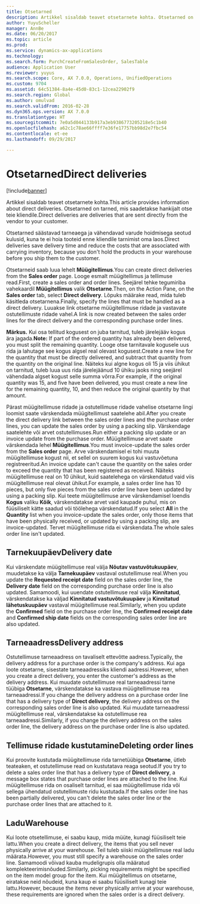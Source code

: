 ```yaml
---
title: Otsetarned
description: Artikkel sisaldab teavet otsetarnete kohta. Otsetarned on tarned, mis saadetakse hankijalt otse teie kliendile.
author: YuyuScheller
manager: AnnBe
ms.date: 06/20/2017
ms.topic: article
ms.prod: 
ms.service: dynamics-ax-applications
ms.technology: 
ms.search.form: PurchCreateFromSalesOrder, SalesTable
audience: Application User
ms.reviewer: yuyus
ms.search.scope: Core, AX 7.0.0, Operations, UnifiedOperations
ms.custom: 9704
ms.assetid: 64c51384-8a4e-45d0-83c1-12cea22902f9
ms.search.region: Global
ms.author: omulvad
ms.search.validFrom: 2016-02-28
ms.dyn365.ops.version: AX 7.0.0
ms.translationtype: HT
ms.sourcegitcommit: 7e0a5d044133b917a3eb9386773205218e5c1b40
ms.openlocfilehash: a62c1c78ae66ffff7e36fe17757bb98d2e7fbc54
ms.contentlocale: et-ee
ms.lasthandoff: 09/29/2017

---
```


# <a name="direct-deliveries"></a><span data-ttu-id="e9ce4-104">Otsetarned</span><span class="sxs-lookup"><span data-stu-id="e9ce4-104">Direct deliveries</span></span>

[!include[banner](../includes/banner.md)]


<span data-ttu-id="e9ce4-105">Artikkel sisaldab teavet otsetarnete kohta.</span><span class="sxs-lookup"><span data-stu-id="e9ce4-105">This article provides information about direct deliveries.</span></span> <span data-ttu-id="e9ce4-106">Otsetarned on tarned, mis saadetakse hankijalt otse teie kliendile.</span><span class="sxs-lookup"><span data-stu-id="e9ce4-106">Direct deliveries are deliveries that are sent directly from the vendor to your customer.</span></span>

<span data-ttu-id="e9ce4-107">Otsetarned säästavad tarneaega ja vähendavad varude hoidmisega seotud kulusid, kuna te ei hoia tooteid enne kliendile tarnimist oma laos.</span><span class="sxs-lookup"><span data-stu-id="e9ce4-107">Direct deliveries save delivery time and reduce the costs that are associated with carrying inventory, because you don't hold the products in your warehouse before you ship them to the customer.</span></span>  

<span data-ttu-id="e9ce4-108">Otsetarneid saab luua lehelt **Müügitellimus**.</span><span class="sxs-lookup"><span data-stu-id="e9ce4-108">You can create direct deliveries from the **Sales order** page.</span></span> <span data-ttu-id="e9ce4-109">Looge esmalt müügitellimus ja tellimuse read.</span><span class="sxs-lookup"><span data-stu-id="e9ce4-109">First, create a sales order and order lines.</span></span> <span data-ttu-id="e9ce4-110">Seejärel tehke tegumiriba vahekaardil **Müügitellimus** valik **Otsetarne**.</span><span class="sxs-lookup"><span data-stu-id="e9ce4-110">Then, on the Action Pane, on the **Sales order** tab, select **Direct delivery**.</span></span> <span data-ttu-id="e9ce4-111">Lõpuks määrake read, mida tuleb käsitleda otsetarnena.</span><span class="sxs-lookup"><span data-stu-id="e9ce4-111">Finally, specify the lines that must be handled as a direct delivery.</span></span> <span data-ttu-id="e9ce4-112">Luuakse link otsetarne müügitellimuse ridade ja vastavate ostutellimuste ridade vahel.</span><span class="sxs-lookup"><span data-stu-id="e9ce4-112">A link is now created between the sales order lines for the direct delivery and the corresponding purchase order lines.</span></span>  

<span data-ttu-id="e9ce4-113">**Märkus.** Kui osa tellitud kogusest on juba tarnitud, tuleb järelejääv kogus ära jagada.</span><span class="sxs-lookup"><span data-stu-id="e9ce4-113">**Note:** If part of the ordered quantity has already been delivered, you must split the remaining quantity.</span></span> <span data-ttu-id="e9ce4-114">Looge otse tarnitavale kogusele uus rida ja lahutage see kogus algsel real olevast kogusest.</span><span class="sxs-lookup"><span data-stu-id="e9ce4-114">Create a new line for the quantity that must be directly delivered, and subtract that quantity from the quantity on the original line.</span></span> <span data-ttu-id="e9ce4-115">Näiteks kui algne kogus oli 15 ja viis ühikut on tarnitud, tuleb luua uus rida järelejäänud 10 ühiku jaoks ning seejärel vähendada algset kogust selle summa võrra.</span><span class="sxs-lookup"><span data-stu-id="e9ce4-115">For example, if the original quantity was 15, and five have been delivered, you must create a new line for the remaining quantity, 10, and then reduce the original quantity by that amount.</span></span>  

<span data-ttu-id="e9ce4-116">Pärast müügitellimuse ridade ja ostutellimuse ridade vahelise otsetarne lingi loomist saate värskendada müügitellimust saatelehe abil.</span><span class="sxs-lookup"><span data-stu-id="e9ce4-116">After you create the direct delivery link between the sales order lines and the purchase order lines, you can update the sales order by using a packing slip.</span></span> <span data-ttu-id="e9ce4-117">Värskendage saatelehte või arvet ostutellimuses.</span><span class="sxs-lookup"><span data-stu-id="e9ce4-117">Run either a packing slip update or an invoice update from the purchase order.</span></span> <span data-ttu-id="e9ce4-118">Müügitellimuse arvet saate värskendada lehel **Müügitellimus**.</span><span class="sxs-lookup"><span data-stu-id="e9ce4-118">You must invoice-update the sales order from the **Sales order** page.</span></span> <span data-ttu-id="e9ce4-119">Arve värskendamisel ei tohi muuta müügitellimuse kogust nii, et sellel on suurem kogus kui vastuvõetuna registreeritud.</span><span class="sxs-lookup"><span data-stu-id="e9ce4-119">An invoice update can't cause the quantity on the sales order to exceed the quantity that has been registered as received.</span></span> <span data-ttu-id="e9ce4-120">Näiteks müügitellimuse real on 10 ühikut, kuid saatelehega on värskendatud vaid viis müügitellimuse real olevat ühikut.</span><span class="sxs-lookup"><span data-stu-id="e9ce4-120">For example, a sales order line has 10 pieces, but only five pieces from the sales order line have been updated by using a packing slip.</span></span> <span data-ttu-id="e9ce4-121">Kui teete müügitellimuse arve värskendamisel loendis **Kogus** valiku **Kõik**, värskendatakse arvet vaid kaupade puhul, mis on füüsiliselt kätte saadud või töölehega värskendatud.</span><span class="sxs-lookup"><span data-stu-id="e9ce4-121">If you select **All** in the **Quantity** list when you invoice-update the sales order, only those items that have been physically received, or updated by using a packing slip, are invoice-updated.</span></span> <span data-ttu-id="e9ce4-122">Tervet müügitellimuse rida ei värskendata.</span><span class="sxs-lookup"><span data-stu-id="e9ce4-122">The whole sales order line isn't updated.</span></span>

## <a name="delivery-date"></a><span data-ttu-id="e9ce4-123">Tarnekuupäev</span><span class="sxs-lookup"><span data-stu-id="e9ce4-123">Delivery date</span></span>
<span data-ttu-id="e9ce4-124">Kui värskendate müügitellimuse real välja **Nõutav vastuvõtukuupäev**, muudetakse ka välja **Tarnekuupäev** vastaval ostutellimuse real.</span><span class="sxs-lookup"><span data-stu-id="e9ce4-124">When you update the **Requested receipt date** field on the sales order line, the **Delivery date** field on the corresponding purchase order line is also updated.</span></span> <span data-ttu-id="e9ce4-125">Samamoodi, kui uuendate ostutellimuse real välja **Kinnitatud**, värskendatakse ka väljad **Kinnitatud vastuvõtukuupäev** ja **Kinnitatud lähetuskuupäev** vastaval müügitellimuse real.</span><span class="sxs-lookup"><span data-stu-id="e9ce4-125">Similarly, when you update the **Confirmed** field on the purchase order line, the **Confirmed receipt date** and **Confirmed ship date** fields on the corresponding sales order line are also updated.</span></span>

## <a name="delivery-address"></a><span data-ttu-id="e9ce4-126">Tarneaadress</span><span class="sxs-lookup"><span data-stu-id="e9ce4-126">Delivery address</span></span>
<span data-ttu-id="e9ce4-127">Ostutellimuse tarneaadress on tavaliselt ettevõtte aadress.</span><span class="sxs-lookup"><span data-stu-id="e9ce4-127">Typically, the delivery address for a purchase order is the company's address.</span></span> <span data-ttu-id="e9ce4-128">Kui aga loote otsetarne, sisestate tarneaadressiks kliendi aadressi.</span><span class="sxs-lookup"><span data-stu-id="e9ce4-128">However, when you create a direct delivery, you enter the customer's address as the delivery address.</span></span> <span data-ttu-id="e9ce4-129">Kui muudate ostutellimuse real tarneaadressi tarne tüübiga **Otsetarne**, värskendatakse ka vastava müügitellimuse rea tarneaadressi.</span><span class="sxs-lookup"><span data-stu-id="e9ce4-129">If you change the delivery address on a purchase order line that has a delivery type of **Direct delivery**, the delivery address on the corresponding sales order line is also updated.</span></span> <span data-ttu-id="e9ce4-130">Kui muudate tarneaadressi müügitellimuse real, värskendatakse ka ostutellimuse rea tarneaadressi.</span><span class="sxs-lookup"><span data-stu-id="e9ce4-130">Similarly, if you change the delivery address on the sales order line, the delivery address on the purchase order line is also updated.</span></span>

## <a name="deleting-order-lines"></a><span data-ttu-id="e9ce4-131">Tellimuse ridade kustutamine</span><span class="sxs-lookup"><span data-stu-id="e9ce4-131">Deleting order lines</span></span>
<span data-ttu-id="e9ce4-132">Kui proovite kustutada müügitellimuse rida tarnetüübiga **Otsetarne**, ütleb teateaken, et ostutellimuse read on kustutatava reaga seotud.</span><span class="sxs-lookup"><span data-stu-id="e9ce4-132">If you try to delete a sales order line that has a delivery type of **Direct delivery**, a message box states that purchase order lines are attached to the line.</span></span> <span data-ttu-id="e9ce4-133">Kui müügitellimuse rida on osaliselt tarnitud, ei saa müügitellimuse rida või sellega ühendatud ostutellimuste ridu kustutada.</span><span class="sxs-lookup"><span data-stu-id="e9ce4-133">If the sales order line has been partially delivered, you can't delete the sales order line or the purchase order lines that are attached to it.</span></span>

## <a name="warehouse"></a><span data-ttu-id="e9ce4-134">Ladu</span><span class="sxs-lookup"><span data-stu-id="e9ce4-134">Warehouse</span></span>
<span data-ttu-id="e9ce4-135">Kui loote otsetellimuse, ei saabu kaup, mida müüte, kunagi füüsiliselt teie lattu.</span><span class="sxs-lookup"><span data-stu-id="e9ce4-135">When you create a direct delivery, the items that you sell never physically arrive at your warehouse.</span></span> <span data-ttu-id="e9ce4-136">Teil tuleb siiski müügitellimuse real ladu määrata.</span><span class="sxs-lookup"><span data-stu-id="e9ce4-136">However, you must still specify a warehouse on the sales order line.</span></span> <span data-ttu-id="e9ce4-137">Samamoodi võivad kauba mudeligrupis olla määratud komplekteerimisnõuded.</span><span class="sxs-lookup"><span data-stu-id="e9ce4-137">Similarly, picking requirements might be specified on the item model group for the item.</span></span> <span data-ttu-id="e9ce4-138">Kui müügitellimus on otsetarne, eiratakse neid nõudeid, kuna kaup ei saabu füüsiliselt kunagi teie lattu.</span><span class="sxs-lookup"><span data-stu-id="e9ce4-138">However, because the items never physically arrive at your warehouse, these requirements are ignored when the sales order is a direct delivery.</span></span>




